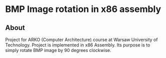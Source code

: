 # BMP Image rotation in x86 assembly

## About <a name = "about"></a>

Project for ARKO (Computer Architecture) course at Warsaw University of Technology. Project is implemented in x86 Assembly. Its purpose is to simply rotate BMP image by 90 degrees clockwise.